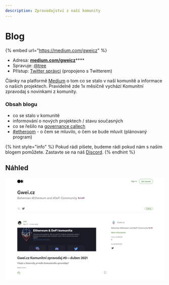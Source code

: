 ```yaml
---
description: Zpravodajství z naší komunity
---
```


# Blog

{% embed url="https://medium.com/gweicz" %}

* Adresa: [**medium.com/gweicz**](https://medium.com/gweicz)****
* Spravuje: [@tree](https://forum.gwei.cz/u/tree)
* Přístup: [Twitter správci](twitter.md) (propojeno s Twitterem)

Články na platformě [Medium](https://medium.com) o tom co se stalo v naší komunitě a informace o našich projektech. Pravidelně zde 1x měsíčně vychází Komunitní zpravodaj s novinkami z komunity.

### Obsah blogu

* co se stalo v komunitě
* informování o nových projektech / stavu současných
* co se řešilo na [governance callech](../council/governance-call/)
* [#etheroom](../udalosti/etheroom/) - o čem se mluvilo, o čem se bude mluvit (plánovaný program)

{% hint style="info" %}
Pokud rádi píšete, budeme rádi pokud nám s naším blogem pomůžete. Zastavte se na náš [Discord](discord.md).
{% endhint %}

## Náhled

![Náš blog na platformě Medium](../.gitbook/assets/medium-screen.png)
